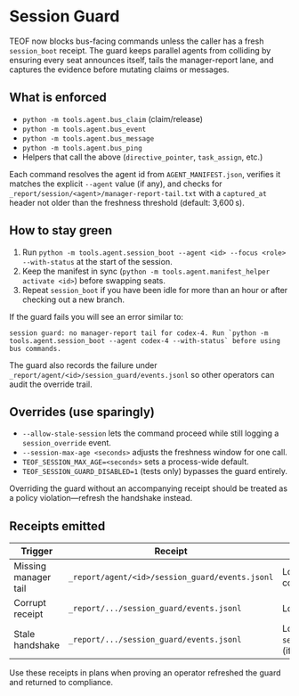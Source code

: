 # Session Guard

TEOF now blocks bus-facing commands unless the caller has a fresh
`session_boot` receipt. The guard keeps parallel agents from colliding by
ensuring every seat announces itself, tails the manager-report lane, and
captures the evidence before mutating claims or messages.

## What is enforced
- `python -m tools.agent.bus_claim` (claim/release)
- `python -m tools.agent.bus_event`
- `python -m tools.agent.bus_message`
- `python -m tools.agent.bus_ping`
- Helpers that call the above (`directive_pointer`, `task_assign`, etc.)

Each command resolves the agent id from `AGENT_MANIFEST.json`, verifies it
matches the explicit `--agent` value (if any), and checks for
`_report/session/<agent>/manager-report-tail.txt` with a `captured_at` header
not older than the freshness threshold (default: 3,600 s).

## How to stay green
1. Run `python -m tools.agent.session_boot --agent <id> --focus <role> --with-status`
   at the start of the session.
2. Keep the manifest in sync (`python -m tools.agent.manifest_helper activate <id>`)
   before swapping seats.
3. Repeat `session_boot` if you have been idle for more than an hour or after
   checking out a new branch.

If the guard fails you will see an error similar to:
```
session guard: no manager-report tail for codex-4. Run `python -m tools.agent.session_boot --agent codex-4 --with-status` before using bus commands.
```

The guard also records the failure under
`_report/agent/<id>/session_guard/events.jsonl` so other operators can audit the
override trail.

## Overrides (use sparingly)
- `--allow-stale-session` lets the command proceed while still logging a
  `session_override` event.
- `--session-max-age <seconds>` adjusts the freshness window for one call.
- `TEOF_SESSION_MAX_AGE=<seconds>` sets a process-wide default.
- `TEOF_SESSION_GUARD_DISABLED=1` (tests only) bypasses the guard entirely.

Overriding the guard without an accompanying receipt should be treated as a
policy violation—refresh the handshake instead.

## Receipts emitted
| Trigger | Receipt | Purpose |
| --- | --- | --- |
| Missing manager tail | `_report/agent/<id>/session_guard/events.jsonl` | Logs `session_missing` with context |
| Corrupt receipt | `_report/.../session_guard/events.jsonl` | Logs `session_invalid` |
| Stale handshake | `_report/.../session_guard/events.jsonl` | Logs `session_stale`+`session_override` (if bypassed) |

Use these receipts in plans when proving an operator refreshed the guard and
returned to compliance.
